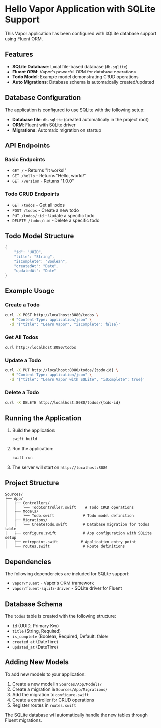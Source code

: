 # Hello Vapor Application with SQLite Support

This Vapor application has been configured with SQLite database support using Fluent ORM.

## Features

- **SQLite Database**: Local file-based database (`db.sqlite`)
- **Fluent ORM**: Vapor's powerful ORM for database operations
- **Todo Model**: Example model demonstrating CRUD operations
- **Auto Migrations**: Database schema is automatically created/updated

## Database Configuration

The application is configured to use SQLite with the following setup:

- **Database file**: `db.sqlite` (created automatically in the project root)
- **ORM**: Fluent with SQLite driver
- **Migrations**: Automatic migration on startup

## API Endpoints

### Basic Endpoints
- `GET /` - Returns "It works!"
- `GET /hello` - Returns "Hello, world!"
- `GET /version` - Returns "1.0.0"

### Todo CRUD Endpoints
- `GET /todos` - Get all todos
- `POST /todos` - Create a new todo
- `PUT /todos/:id` - Update a specific todo
- `DELETE /todos/:id` - Delete a specific todo

## Todo Model Structure

```swift
{
    "id": "UUID",
    "title": "String",
    "isComplete": "Boolean",
    "createdAt": "Date",
    "updatedAt": "Date"
}
```

## Example Usage

### Create a Todo
```bash
curl -X POST http://localhost:8080/todos \
  -H "Content-Type: application/json" \
  -d '{"title": "Learn Vapor", "isComplete": false}'
```

### Get All Todos
```bash
curl http://localhost:8080/todos
```

### Update a Todo
```bash
curl -X PUT http://localhost:8080/todos/{todo-id} \
  -H "Content-Type: application/json" \
  -d '{"title": "Learn Vapor with SQLite", "isComplete": true}'
```

### Delete a Todo
```bash
curl -X DELETE http://localhost:8080/todos/{todo-id}
```

## Running the Application

1. Build the application:
   ```bash
   swift build
   ```

2. Run the application:
   ```bash
   swift run
   ```

3. The server will start on `http://localhost:8080`

## Project Structure

```
Sources/
├── App/
│   ├── Controllers/
│   │   └── TodoController.swift    # Todo CRUD operations
│   ├── Models/
│   │   └── Todo.swift             # Todo model definition
│   ├── Migrations/
│   │   └── CreateTodo.swift       # Database migration for todos table
│   ├── configure.swift            # App configuration with SQLite setup
│   ├── entrypoint.swift          # Application entry point
│   └── routes.swift               # Route definitions
```

## Dependencies

The following dependencies are included for SQLite support:

- `vapor/fluent` - Vapor's ORM framework
- `vapor/fluent-sqlite-driver` - SQLite driver for Fluent

## Database Schema

The `todos` table is created with the following structure:

- `id` (UUID, Primary Key)
- `title` (String, Required)
- `is_complete` (Boolean, Required, Default: false)
- `created_at` (DateTime)
- `updated_at` (DateTime)

## Adding New Models

To add new models to your application:

1. Create a new model in `Sources/App/Models/`
2. Create a migration in `Sources/App/Migrations/`
3. Add the migration to `configure.swift`
4. Create a controller for CRUD operations
5. Register routes in `routes.swift`

The SQLite database will automatically handle the new tables through Fluent migrations.
